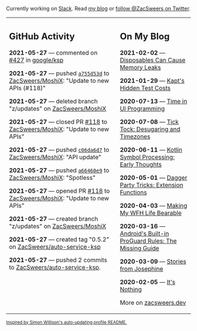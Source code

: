 Currently working on [Slack](https://slack.com/). Read [my blog](https://zacsweers.dev/) or [follow @ZacSweers on Twitter](https://twitter.com/ZacSweers).

<table><tr><td valign="top" width="60%">

## GitHub Activity
<!-- githubActivity starts -->
**2021-05-27** — commented on [#427](https://github.com/google/ksp/issues/427#issuecomment-849925777) in [google/ksp](https://api.github.com/repos/google/ksp)

**2021-05-27** — pushed [`a755d53d`](https://github.com/ZacSweers/MoshiX/commit/a755d53db3371c6ba0f9ed01b131fc15385adf21) to [ZacSweers/MoshiX](https://api.github.com/repos/ZacSweers/MoshiX): "Update to new APIs (#118)"

**2021-05-27** — deleted branch "z/updates" on [ZacSweers/MoshiX](https://api.github.com/repos/ZacSweers/MoshiX)

**2021-05-27** — closed PR [#118](https://api.github.com/repos/ZacSweers/MoshiX/pulls/118) to [ZacSweers/MoshiX](https://api.github.com/repos/ZacSweers/MoshiX): "Update to new APIs"

**2021-05-27** — pushed [`c06da6d7`](https://github.com/ZacSweers/MoshiX/commit/c06da6d70da68823647172b18df6417bcb87036d) to [ZacSweers/MoshiX](https://api.github.com/repos/ZacSweers/MoshiX): "API update"

**2021-05-27** — pushed [`a66460e9`](https://github.com/ZacSweers/MoshiX/commit/a66460e949b4e2884eccbc3e6aa9a33156aa987e) to [ZacSweers/MoshiX](https://api.github.com/repos/ZacSweers/MoshiX): "Spotless"

**2021-05-27** — opened PR [#118](https://api.github.com/repos/ZacSweers/MoshiX/pulls/118) to [ZacSweers/MoshiX](https://api.github.com/repos/ZacSweers/MoshiX): "Update to new APIs"

**2021-05-27** — created branch "z/updates" on [ZacSweers/MoshiX](https://api.github.com/repos/ZacSweers/MoshiX)

**2021-05-27** — created tag "0.5.2" on [ZacSweers/auto-service-ksp](https://api.github.com/repos/ZacSweers/auto-service-ksp)

**2021-05-27** — pushed 2 commits to [ZacSweers/auto-service-ksp](https://api.github.com/repos/ZacSweers/auto-service-ksp).
<!-- githubActivity ends -->
</td><td valign="top" width="40%">

## On My Blog
<!-- blog starts -->
**2021-02-02** — [Disposables Can Cause Memory Leaks](https://www.zacsweers.dev/disposables-can-cause-memory-leaks/)

**2021-01-29** — [Kapt's Hidden Test Costs](https://www.zacsweers.dev/kapts-hidden-test-costs/)

**2020-07-13** — [Time in UI Programming](https://www.zacsweers.dev/time-in-ui/)

**2020-07-08** — [Tick Tock: Desugaring and Timezones](https://www.zacsweers.dev/ticktock-desugaring-timezones/)

**2020-06-11** — [Kotlin Symbol Processing: Early Thoughts](https://www.zacsweers.dev/kotlin-symbol-processor-early-thoughts/)

**2020-05-01** — [Dagger Party Tricks: Extension Functions](https://www.zacsweers.dev/dagger-party-tricks-extension-functions/)

**2020-04-03** — [Making My WFH Life Bearable](https://www.zacsweers.dev/making-wfh-life-bearable/)

**2020-03-16** — [Android's Built-in ProGuard Rules: The Missing Guide](https://www.zacsweers.dev/android-proguard-rules/)

**2020-03-09** — [Stories from Josephine](https://www.zacsweers.dev/stories-from-josephine/)

**2020-02-05** — [It's Nothing](https://www.zacsweers.dev/its-nothing/)
<!-- blog ends -->
More on [zacsweers.dev](https://zacsweers.dev/)
</td></tr></table>

<sub><a href="https://simonwillison.net/2020/Jul/10/self-updating-profile-readme/">Inspired by Simon Willison's auto-updating profile README.</a></sub>
